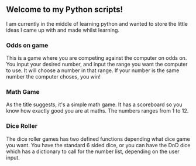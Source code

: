 ## Welcome to my Python scripts!

I am currently in the middle of learning python and wanted to store the little ideas I came up with and made whilst learning.

### Odds on game

This is a game where you are competing against the computer on odds on. You input your desired number, and input the range you want the computer to use. It will choose a number in that range. If your number is the same number the computer choses, you win! 

### Math Game

As the title suggests, it's a simple math game. It has a scoreboard so you know how exactly good you are at maths. The numbers ranges from 1 to 12. 

### Dice Roller

The dice roller games has two defined functions depending what dice game you want. You have the standard 6 sided dice, or you can have the DnD dice which has a dictionary to call for the number list, depending on the user input. 
